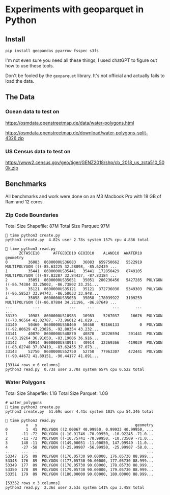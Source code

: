 # Experiments with geoparquet in Python

## Install

```shell
pip install geopandas pyarrow fsspec s3fs
```

I'm not even sure you need all these things, I used chatGPT to figure out how to use these tools.

Don't be fooled by the `geoparquet` library. It's not official and actually fails to load the data.

## The Data

### Ocean data to test on

<https://osmdata.openstreetmap.de/data/water-polygons.html>

<https://osmdata.openstreetmap.de/download/water-polygons-split-4326.zip>

### US Census data to test on

<https://www2.census.gov/geo/tiger/GENZ2018/shp/cb_2018_us_zcta510_500k.zip>

## Benchmarks

All benchmarks and work were done on an M3 Macbook Pro with 18 GB of Ram and 12 cores.

### Zip Code Boundaries

Total Size Shapefile: 87M
Total Size Parquet: 97M

```shell
 time python3 create.py
python3 create.py  4.82s user 2.78s system 157% cpu 4.836 total

 time python3 read.py
      ZCTA5CE10      AFFGEOID10 GEOID10    ALAND10  AWATER10                                           geometry
0         36083  8600000US36083   36083  659750662   5522919  MULTIPOLYGON (((-85.63225 32.28098, -85.62439 ...
1         35441  8600000US35441   35441  172850429   8749105  MULTIPOLYGON (((-87.83287 32.84437, -87.83184 ...
2         35051  8600000US35051   35051  280236456   5427285  POLYGON ((-86.74384 33.25002, -86.73802 33.251...
3         35121  8600000US35121   35121  372736030   5349303  POLYGON ((-86.58527 33.94743, -86.58033 33.948...
4         35058  8600000US35058   35058  178039922   3109259  MULTIPOLYGON (((-86.87884 34.21196, -86.87649 ...
...         ...             ...     ...        ...       ...                                                ...
33139     10983  8600000US10983   10983    5267037     16676  POLYGON ((-73.96564 41.02787, -73.96612 41.029...
33140     50460  8600000US50460   50460   93166133         0  POLYGON ((-92.80629 43.23026, -92.80354 43.232...
33141     40870  8600000US40870   40870   18226594    201441  POLYGON ((-83.19264 36.91650, -83.19086 36.916...
33142     40914  8600000US40914   40914   32269366    419039  POLYGON ((-83.62748 37.07419, -83.62455 37.073...
33143     52750  8600000US52750   52750   77963307    472441  POLYGON ((-90.44672 41.89151, -90.44177 41.891...

[33144 rows x 6 columns]
python3 read.py  0.73s user 2.70s system 657% cpu 0.522 total
```

### Water Polygons

Total Size Shapefile: 1.1G
Total Size Parquet: 1.0G

```shell
# water_polygons
 time python3 create.py
python3 create.py  51.69s user 4.41s system 103% cpu 54.346 total

 time python3 read.py
         x   y                                           geometry
0        1  41  POLYGON ((2.00067 40.99950, 0.99933 40.99950, ...
1      -11 -72  POLYGON ((-10.91746 -70.99950, -10.92245 -71.0...
2      -11 -72  POLYGON ((-10.75741 -70.99950, -10.73509 -71.0...
3      148 -11  POLYGON ((149.00051 -11.00050, 147.99949 -11.0...
4      -27 -58  POLYGON ((-25.99907 -56.99950, -25.99907 -58.0...
...    ...  ..                                                ...
53347  175  89  POLYGON ((176.05730 90.00000, 176.05730 88.999...
53348  176  89  POLYGON ((177.05730 90.00000, 177.05730 88.999...
53349  177  89  POLYGON ((178.05730 90.00000, 178.05730 88.999...
53350  178  89  POLYGON ((179.05730 90.00000, 179.05730 88.999...
53351  179  89  POLYGON ((180.00000 90.00000, 180.00000 88.999...

[53352 rows x 3 columns]
python3 read.py  2.36s user 2.53s system 141% cpu 3.458 total
```
